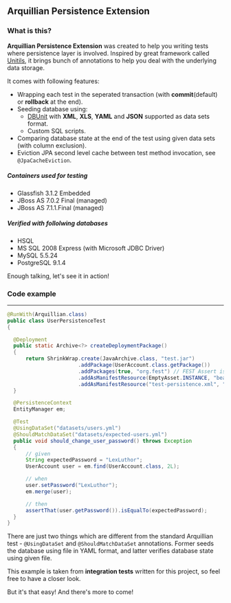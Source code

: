 ## Arquillian Persistence Extension

### What is this?

**Arquillian Persistence Extension** was created to help you writing tests where persistence layer is involved.
Inspired by great framework called [Unitils](http://unitils.org/), it brings bunch of annotations to help you
deal with the underlying data storage.

It comes with following features:

* Wrapping each test in the seperated transaction (with **commit**(default) or **rollback** at the end).
* Seeding database using:
    * [DBUnit](http://dbunit.org) with **XML**, **XLS**, **YAML**  and **JSON** supported as data sets format.
    * Custom SQL scripts.
* Comparing database state at the end of the test using given data sets (with column exclusion).
* Eviction JPA second level cache between test method invocation, see `@JpaCacheEviction`.

##### Containers used for testing
- Glassfish 3.1.2 Embedded
- JBoss AS 7.0.2 Final (managed) 
- JBoss AS 7.1.1.Final (managed)

##### Verified with follolwing databases
- HSQL
- MS SQL 2008 Express (with Microsoft JDBC Driver)
- MySQL 5.5.24
- PostgreSQL 9.1.4

Enough talking, let's see it in action!

### Code example
---

```java
@RunWith(Arquillian.class)
public class UserPersistenceTest
{

  @Deployment
  public static Archive<?> createDeploymentPackage()
  {
      return ShrinkWrap.create(JavaArchive.class, "test.jar")
                       .addPackage(UserAccount.class.getPackage())
                       .addPackages(true, "org.fest") // FEST Assert is not part of Arquillian JUnit
                       .addAsManifestResource(EmptyAsset.INSTANCE, "beans.xml")
                       .addAsManifestResource("test-persistence.xml", "persistence.xml");
  }

  @PersistenceContext
  EntityManager em;

  @Test
  @UsingDataSet("datasets/users.yml")
  @ShouldMatchDataSet("datasets/expected-users.yml")
  public void should_change_user_password() throws Exception
  {
      // given
      String expectedPassword = "LexLuthor";
      UserAccount user = em.find(UserAccount.class, 2L);

      // when
      user.setPassword("LexLuthor");
      em.merge(user);

      // then
      assertThat(user.getPassword()).isEqualTo(expectedPassword);
  }
}
```

There are just two things which are different from the standard Arquillian test - `@UsingDataSet` and `@ShouldMatchDataSet` annotations. Former
seeds the database using file in YAML format, and latter verifies database state using given file.

This example is taken from **integration tests** written for this project, so feel free to have a closer look. 

But it's that easy! And there's more to come!

